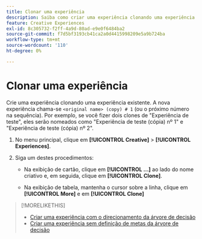 ```yaml
---
title: Clonar uma experiência
description: Saiba como criar uma experiência clonando uma experiência existente.
feature: Creative Experiences
exl-id: 8c305732-f2ff-4a9d-80ad-e9e0f6484ba2
source-git-commit: f7d5bf3193cb41ca2a0d4415998209e5a9b724ba
workflow-type: tm+mt
source-wordcount: '110'
ht-degree: 0%

---
```


# Clonar uma experiência

<!-- "Duplicate" like for creatives and bundles? If we change this, change text throughout -->

Crie uma experiência clonando uma experiência existente. A nova experiência chama-se `<original name> (copy) # 1` (ou o próximo número na sequência). Por exemplo, se você fizer dois clones de &quot;Experiência de teste&quot;, eles serão nomeados como &quot;Experiência de teste (cópia) nº 1&quot; e &quot;Experiência de teste (cópia) nº 2&quot;.

1. No menu principal, clique em **[!UICONTROL Creative]** > **[!UICONTROL Experiences]**.

1. Siga um destes procedimentos:

   * Na exibição de cartão, clique em **[!UICONTROL ...]** ao lado do nome criativo e, em seguida, clique em **[!UICONTROL Clone]**.

   * Na exibição de tabela, mantenha o cursor sobre a linha, clique em **[!UICONTROL More]** e em **[!UICONTROL Clone]**

>[!MORELIKETHIS]
>
>* [Criar uma experiência com o direcionamento da árvore de decisão](experience-create-targeting.md)
>* [Criar uma experiência sem definição de metas da árvore de decisão](experience-create-no-targeting.md)
